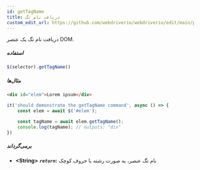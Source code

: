 ```yaml
---
id: getTagName
title: دریافت نام تگ
custom_edit_url: https://github.com/webdriverio/webdriverio/edit/main/packages/webdriverio/src/commands/element/getTagName.ts
---
```


دریافت نام تگ یک عنصر DOM.

##### استفاده

```js
$(selector).getTagName()
```

##### مثال‌ها

```html title="index.html"
<div id="elem">Lorem ipsum</div>

```

```js title="getTagName.js"
it('should demonstrate the getTagName command', async () => {
    const elem = await $('#elem');

    const tagName = await elem.getTagName();
    console.log(tagName); // outputs: "div"
})
```

##### برمی‌گرداند

- **&lt;String&gt;**
            **<code><var>return</var></code>:**  نام تگ عنصر، به صورت رشته با حروف کوچک    